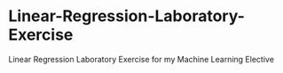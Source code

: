 # Linear-Regression-Laboratory-Exercise
Linear Regression Laboratory Exercise for my Machine Learning Elective
